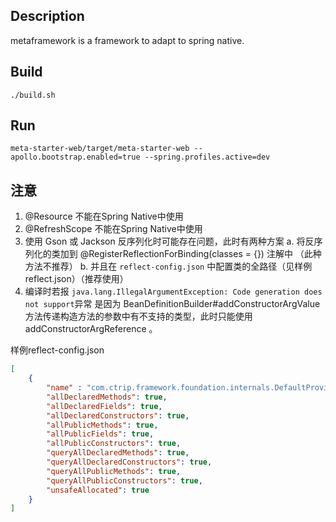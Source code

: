 ## Description
metaframework is a framework to adapt to spring native.

## Build

```shell
./build.sh
```

## Run
```shell
meta-starter-web/target/meta-starter-web --apollo.bootstrap.enabled=true --spring.profiles.active=dev
```

## 注意

1. @Resource 不能在Spring Native中使用
2. @RefreshScope 不能在Spring Native中使用
3. 使用 Gson 或 Jackson 反序列化时可能存在问题，此时有两种方案
   a. 将反序列化的类加到 @RegisterReflectionForBinding(classes = {}) 注解中 （此种方法不推荐）
   b. 并且在 `reflect-config.json` 中配置类的全路径（见样例reflect.json）（推荐使用）
4. 编译时若报 `java.lang.IllegalArgumentException: Code generation does not support`异常
   是因为 BeanDefinitionBuilder#addConstructorArgValue 方法传递构造方法的参数中有不支持的类型，此时只能使用 addConstructorArgReference 。

样例reflect-config.json
```json
[
    {
        "name" : "com.ctrip.framework.foundation.internals.DefaultProviderManager",
        "allDeclaredMethods": true,
        "allDeclaredFields": true,
        "allDeclaredConstructors": true,
        "allPublicMethods": true,
        "allPublicFields": true,
        "allPublicConstructors": true,
        "queryAllDeclaredMethods": true,
        "queryAllDeclaredConstructors": true,
        "queryAllPublicMethods": true,
        "queryAllPublicConstructors": true,
        "unsafeAllocated": true
    }
]
```